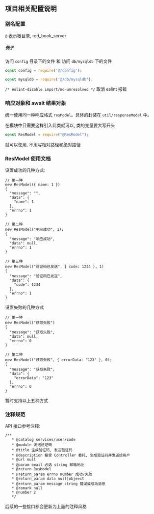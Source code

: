 ## 项目相关配置说明

### 别名配置
`@` 表示根目录, red_book_server

##### 例子
访问 `config` 目录下的文件 和 访问 `db/mysqldb` 下的文件
```javascript
const config = require('@/config');

const mysqldb = require('@/db/mysqldb');
```

`/* eslint-disable import/no-unresolved */` 取消 eslint 报错


### 响应对象和 await 结果对象
统一使用同一种响应格式 `resModel`。具体的封装在 `util/responseModel` 中。

在模块中只需要这样引入此类就可以, 类的变量要大写开头

```javascript
const ResModel = require("@ResModel");
``` 

就可以使用, 不用写相对路径和绝对路径


### ResModel 使用文档
设置成功的几种方式: 

```text
// 第一种
new ResModel({ name: 1 })
{
  "message": "",
  "data": {
    "name": 1
  },
  "errno": 1
}

// 第二种
new ResModel("响应成功", 1);
{
  "message": "响应成功",
  "data": null,
  "errno": 1
}

// 第三种
new ResModel("验证码已发送", { code: 1234 }, 1)
{
  "message": "验证码已发送",
  "data": {
    "code": 1234
  },
  "errno": 1
}
```

设置失败的几种方式
```text
// 第一种
new ResModel("获取失败")
{
  "message": "获取失败",
  "data": null,
  "errno": 0
}

// 第二种
new ResModel("获取失败", { errorData: "123" }, 0);
{
  "message": "获取失败",
  "data": {
    "errorData": "123"
  },
  "errno": 0
}
```

暂时支持以上五种方式

### 注释规范
API  接口参考注释: 

```text
/**
   * @catalog services/user/code
   * @module 发送验证码
   * @title 生成验证码, 发送验证码
   * @description 接受 Controller 委托, 生成验证码并发送给用户
   * @url null
   * @param email 必选 string 邮箱地址
   * @return ResModel
   * @return_param errno number 成功/失败
   * @return_param data null|objeect
   * @return_param message string 错误或成功消息
   * @remark null
   * @number 2
   */
```

后续的一些接口都会更新为上面的注释风格
